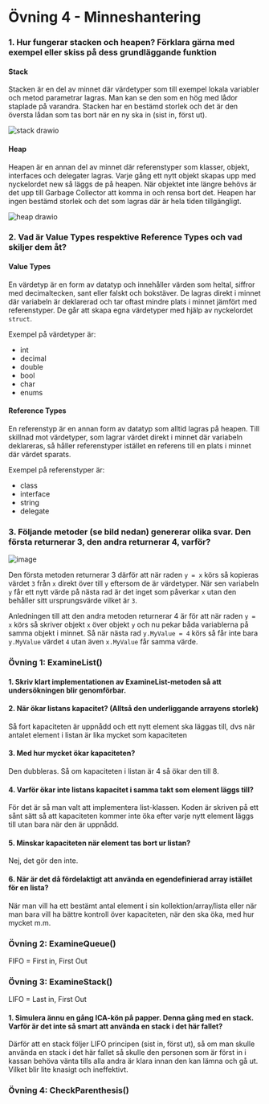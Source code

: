 # Övning 4 - Minneshantering

### 1. Hur fungerar stacken och heapen? Förklara gärna med exempel eller skiss på dess grundläggande funktion

#### Stack
Stacken är en del av minnet där värdetyper som till exempel lokala variabler och metod parametrar lagras. 
Man kan se den som en hög med lådor staplade på varandra. 
Stacken har en bestämd storlek och det är den översta lådan som tas bort när en ny ska in (sist in, först ut). 

![stack drawio](https://github.com/johnkallstrom/MemoryManagement/assets/54977209/3a5b7b44-1bf3-43b8-ba10-5593da95d9e0)

#### Heap
Heapen är en annan del av minnet där referenstyper som klasser, objekt, interfaces och delegater lagras. 
Varje gång ett nytt objekt skapas upp med nyckelordet new så läggs de på heapen. 
När objektet inte längre behövs är det upp till Garbage Collector att komma in och rensa bort det. 
Heapen har ingen bestämd storlek och det som lagras där är hela tiden tillgängligt.

![heap drawio](https://github.com/johnkallstrom/MemoryManagement/assets/54977209/09a18f79-e740-4e41-b190-32a3859b1147)

### 2. Vad är Value Types respektive Reference Types och vad skiljer dem åt?

#### Value Types
En värdetyp är en form av datatyp och innehåller värden som heltal, siffror med decimaltecken, sant eller falskt och bokstäver. 
De lagras direkt i minnet där variabeln är deklarerad och tar oftast mindre plats i minnet jämfört med referenstyper. 
De går att skapa egna värdetyper med hjälp av nyckelordet ```struct```.

Exempel på värdetyper är:
- int
- decimal
- double
- bool
- char
- enums

#### Reference Types
En referenstyp är en annan form av datatyp som alltid lagras på heapen. 
Till skillnad mot värdetyper, som lagrar värdet direkt i minnet där variabeln deklareras, så håller referenstyper istället en referens till en plats i minnet där värdet sparats.

Exempel på referenstyper är:
- class
- interface
- string
- delegate

### 3. Följande metoder (se bild nedan) genererar olika svar. Den första returnerar 3, den andra returnerar 4, varför?
![image](https://github.com/johnkallstrom/MemoryManagement/assets/54977209/ded6a599-9896-476e-83bc-d14a823d8d53)

Den första metoden returnerar 3 därför att när raden ```y = x``` körs så kopieras värdet ```3``` från ```x``` direkt över till ```y``` eftersom de är värdetyper. När sen variabeln ```y``` får ett nytt värde på nästa rad är det inget som påverkar ```x``` utan den behåller sitt ursprungsvärde vilket är ```3```.

Anledningen till att den andra metoden returnerar 4 är för att när raden ```y = x``` körs så skriver objekt ```x``` över objekt ```y``` och nu pekar båda variablerna på samma objekt i minnet.
Så när nästa rad ```y.MyValue = 4``` körs så får inte bara ```y.MyValue``` värdet ```4``` utan även ```x.MyValue``` får samma värde.

### Övning 1: ExamineList()

#### 1. Skriv klart implementationen av ExamineList-metoden så att undersökningen blir genomförbar.
#### 2. När ökar listans kapacitet? (Alltså den underliggande arrayens storlek)
Så fort kapaciteten är uppnådd och ett nytt element ska läggas till, dvs när antalet element i listan är lika mycket som kapaciteten

#### 3. Med hur mycket ökar kapaciteten?
Den dubbleras. Så om kapaciteten i listan är 4 så ökar den till 8. 

#### 4. Varför ökar inte listans kapacitet i samma takt som element läggs till?
För det är så man valt att implementera list-klassen.
Koden är skriven på ett sånt sätt så att kapaciteten kommer inte öka efter varje nytt element läggs till utan bara när den är uppnådd. 

#### 5. Minskar kapaciteten när element tas bort ur listan?
Nej, det gör den inte.

#### 6. När är det då fördelaktigt att använda en egendefinierad array istället för en lista?
När man vill ha ett bestämt antal element i sin kollektion/array/lista eller när man bara vill ha bättre kontroll över kapaciteten, när den ska öka, med hur mycket m.m. 

### Övning 2: ExamineQueue()
FIFO = First in, First Out

### Övning 3: ExamineStack()
LIFO = Last in, First Out

#### 1. Simulera ännu en gång ICA-kön på papper. Denna gång med en stack. Varför är det inte så smart att använda en stack i det här fallet?
Därför att en stack följer LIFO principen (sist in, först ut), så om man skulle använda en stack i det här fallet så skulle den personen som är först in i kassan behöva vänta tills alla andra är klara innan den kan lämna och gå ut. 
Vilket blir lite knasigt och ineffektivt.

### Övning 4: CheckParenthesis()

